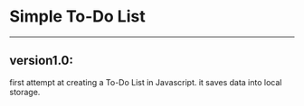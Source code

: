 <h1>Simple To-Do List</h1>
<hr>
<h2>version1.0:</h2> first attempt at creating a To-Do List in Javascript. it saves data into local storage.

